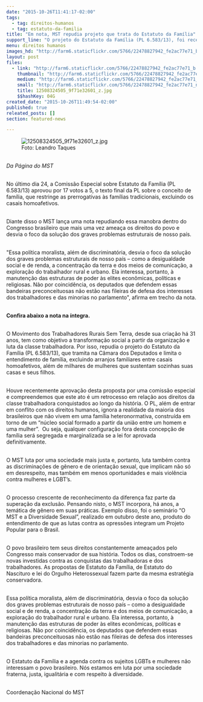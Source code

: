```yaml
---
date: "2015-10-26T11:41:17-02:00"
tags:
  - tag: direitos-humanos
  - tag: estatuto-da-familia
title: "Em nota, MST repudia projeto que trata do Estatuto da Família"
support_line: "O projeto do Estatuto da Família (PL 6.583/13), foi recentemente aprovado por uma comissão especial  na Câmara dos Deputados e limita o entendimento de família. "
menu: direitos humanos
images_hd: "http://farm6.staticflickr.com/5766/22478827942_fe2ac77e71_b.jpg"
layout: post
files:
  - link: "http://farm6.staticflickr.com/5766/22478827942_fe2ac77e71_b.jpg"
    thumbnail: "http://farm6.staticflickr.com/5766/22478827942_fe2ac77e71_t.jpg"
    medium: "http://farm6.staticflickr.com/5766/22478827942_fe2ac77e71_z.jpg"
    small: "http://farm6.staticflickr.com/5766/22478827942_fe2ac77e71_n.jpg"
    title: 12508324505_9f71e32601_z.jpg
    $$hashKey: 04G
created_date: "2015-10-26T11:49:54-02:00"
published: true
releated_posts: []
section: featured-news

---
```

<figure class="image"><img alt="12508324505_9f71e32601_z.jpg" src="http://farm6.staticflickr.com/5766/22478827942_fe2ac77e71_b.jpg" />
<figcaption>Foto: Leandro Taques</figcaption>
</figure>

<p><br />
<em>Da P&aacute;gina do MST&nbsp;</em></p>

<p><br />
No &uacute;ltimo dia 24, a Comiss&atilde;o Especial sobre Estatuto da Fam&iacute;lia (PL 6.583/13) aprovou por 17 votos a 5, o texto final da PL sobre o conceito de fam&iacute;lia, que restringe as prerrogativas &agrave;s fam&iacute;lias tradicionais, excluindo os casais homoafetivos.</p>

<p><br />
Diante disso o MST lan&ccedil;a uma nota repudiando essa manobra dentro do Congresso brasileiro que mais uma vez amea&ccedil;a os direitos do povo e desvia o foco da solu&ccedil;&atilde;o dos graves problemas estruturais de nosso pa&iacute;s.&nbsp;</p>

<p><br />
&quot;Essa pol&iacute;tica moralista, al&eacute;m de discriminat&oacute;ria, desvia o foco da solu&ccedil;&atilde;o dos graves problemas estruturais de nosso pa&iacute;s &ndash; como a desigualdade social e de renda, a concentra&ccedil;&atilde;o da terra e dos meios de comunica&ccedil;&atilde;o, a explora&ccedil;&atilde;o do trabalhador rural e urbano. Ela interessa, portanto, &agrave; manuten&ccedil;&atilde;o das estruturas de poder &agrave;s elites econ&ocirc;micas, pol&iacute;ticas e religiosas. N&atilde;o por coincid&ecirc;ncia, os deputados que defendem essas bandeiras preconceituosas n&atilde;o est&atilde;o nas fileiras de defesa dos interesses dos trabalhadores e das minorias no parlamento&quot;, afirma em trecho da nota.</p>

<p><br />
<strong>Confira abaixo a nota na &iacute;ntegra.&nbsp;</strong></p>

<p><br />
O Movimento dos Trabalhadores Rurais Sem Terra, desde sua cria&ccedil;&atilde;o h&aacute; 31 anos, tem como objetivo a transforma&ccedil;&atilde;o social a partir da organiza&ccedil;&atilde;o e luta da classe trabalhadora. Por isso, repudia o projeto do Estatuto da Fam&iacute;lia (PL 6.583/13), que tramita na C&acirc;mara dos Deputados e limita o entendimento de fam&iacute;lia, excluindo arranjos familiares entre casais homoafetivos, al&eacute;m de milhares de mulheres que sustentam sozinhas suas casas e seus filhos.</p>

<p><br />
Houve recentemente aprova&ccedil;&atilde;o desta proposta por uma comiss&atilde;o especial e compreendemos que este ato &eacute; um retrocesso em rela&ccedil;&atilde;o aos direitos da classe trabalhadora conquistados ao longo da hist&oacute;ria. O PL, al&eacute;m de entrar em conflito com os direitos humanos, ignora a realidade da maioria dos brasileiros que n&atilde;o vivem em uma fam&iacute;lia heteronormativa, constru&iacute;da em torno de um &ldquo;n&uacute;cleo social formado a partir da uni&atilde;o entre um homem e uma mulher&rdquo;. &nbsp;Ou seja, qualquer configura&ccedil;&atilde;o fora desta concep&ccedil;&atilde;o de fam&iacute;lia ser&aacute; segregada e marginalizada se a lei for aprovada definitivamente.</p>

<p><br />
O MST luta por uma sociedade mais justa e, portanto, luta tamb&eacute;m contra as discrimina&ccedil;&otilde;es de g&ecirc;nero e de orienta&ccedil;&atilde;o sexual, que implicam n&atilde;o s&oacute; em desrespeito, mas tamb&eacute;m em menos oportunidades e mais viol&ecirc;ncia contra mulheres e LGBT&rsquo;s.</p>

<p><br />
O processo crescente de reconhecimento da diferen&ccedil;a faz parte da supera&ccedil;&atilde;o da exclus&atilde;o. Pensando nisto, o MST incorpora, h&aacute; anos, a tem&aacute;tica de g&ecirc;nero em suas pr&aacute;ticas. Exemplo disso, foi o semin&aacute;rio &ldquo;O MST e a Diversidade Sexual&rdquo;, realizado em outubro deste ano, produto do entendimento de que as lutas contra as opress&otilde;es integram um Projeto Popular para o Brasil.</p>

<p><br />
O povo brasileiro tem seus direitos constantemente amea&ccedil;ados pelo Congresso mais conservador de sua hist&oacute;ria. Todos os dias, constroem-se novas investidas contra as conquistas das trabalhadoras e dos trabalhadores. As propostas de Estatuto da Fam&iacute;lia, de Estatuto do Nascituro e lei do Orgulho Heterossexual fazem parte da mesma estrat&eacute;gia conservadora.</p>

<p><br />
Essa pol&iacute;tica moralista, al&eacute;m de discriminat&oacute;ria, desvia o foco da solu&ccedil;&atilde;o dos graves problemas estruturais de nosso pa&iacute;s &ndash; como a desigualdade social e de renda, a concentra&ccedil;&atilde;o da terra e dos meios de comunica&ccedil;&atilde;o, a explora&ccedil;&atilde;o do trabalhador rural e urbano. Ela interessa, portanto, &agrave; manuten&ccedil;&atilde;o das estruturas de poder &agrave;s elites econ&ocirc;micas, pol&iacute;ticas e religiosas. N&atilde;o por coincid&ecirc;ncia, os deputados que defendem essas bandeiras preconceituosas n&atilde;o est&atilde;o nas fileiras de defesa dos interesses dos trabalhadores e das minorias no parlamento.</p>

<p><br />
O Estatuto da Fam&iacute;lia e a agenda contra os sujeitos LGBTs e mulheres n&atilde;o interessam o povo brasileiro. N&oacute;s estamos em luta por uma sociedade fraterna, justa, igualit&aacute;ria e com respeito &agrave; diversidade.</p>

<p><br />
Coordena&ccedil;&atilde;o Nacional do MST</p>
